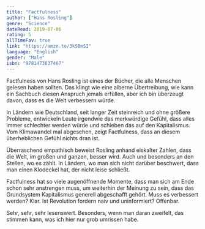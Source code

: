 ```yaml
---
title: "Factfulness"
author: ["Hans Rosling"]
genre: "Science"
dateRead: 2019-07-06
rating: 5
allTimeFav: true
link: "https://amzn.to/3kSBmSI"
language: "English"
gender: "Male"
isbn: "9781473637467"
---
```


Factfulness von Hans Rosling ist eines der Bücher, die alle Menschen gelesen haben sollten. Das klingt wie eine alberne Übertreibung, wie kann ein Sachbuch diesen Anspruch jemals erfüllen, aber ich bin überzeugt davon, dass es die Welt verbessern würde.

In Ländern wie Deutschland, seit langer Zeit steinreich und ohne größere Probleme, entwickeln Leute irgendwie das merkwürdige Gefühl, dass alles immer schlechter werden würde und schieben das auf den Kapitalismus. Vom Klimawandel mal abgesehen, zeigt Factfulness, dass an diesem überheblichen Gefühl nichts dran ist.

Überraschend empathisch beweist Rosling anhand eiskalter Zahlen, dass die Welt, im großen und ganzen, besser wird. Auch und besonders an den Stellen, wo es zählt. In Ländern, wo man sich nicht darüber beschwert, dass man einen Klodeckel hat, der nicht leise schließt.

Factfulness hat so viele augenöffnende Momente, dass man sich am Ende schon sehr anstrengen muss, um weiterhin der Meinung zu sein, dass das Grundsystem Kapitalismus generell abgeschafft gehört. Muss es verbessert werden? Klar. Ist Revolution fordern naiv und uninformiert? Offenbar.

Sehr, sehr, sehr lesenswert. Besonders, wenn man daran zweifelt, das stimmen kann, was ich hier nur grob umrissen habe.
